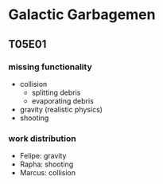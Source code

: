 # Galactic Garbagemen 

## T05E01
### missing functionality
- collision
  - splitting debris
  - evaporating debris
- gravity (realistic physics)
- shooting

### work distribution
- Felipe: gravity
- Rapha: shooting
- Marcus: collision
